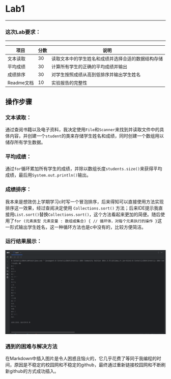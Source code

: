 # Lab1
***

### 这次Lab要求：

***
| 项目 | 分数 | 说明 |
| --- | --- | --- |
| 文本读取 | 30 | 读取文本中的学生姓名和成绩并选择合适的数据结构存储 |
| 平均成绩 | 30 | 计算所有学生的正确的平均成绩并输出 |
| 成绩排序 | 30 | 对学生按照成绩从高到低排序并输出学生姓名 |
| Readme文档 | 10 | 实验报告的完整性 |

## 操作步骤

### 文本读取：
通过查阅书籍以及电子资料，我决定使用`File`和`Scanner`来找到并读取文件中的具体内容，并创建一个`student`的类来存储学生姓名和成绩，同时创建一个数组用以储存所有学生数据。
### 平均成绩：
通过`for`循环累加所有学生的成绩，并除以数组长度`students.size()`来获得平均成绩，最后用`System.out.println()`输出。
### 成绩排序：
我本来是想效仿上学期学习c时写一个冒泡排序，后来得知可以直接使用方法实现排序这一效果，经过查阅决定使用 `Collections.sort()` 方法；后来IDE提示我直接用`List.sort()`替换`Collections.sort()`，这个方法看起来更加的简便。随后使用了`for (元素类型 元素变量 : 数组或集合) { // 循环体，对每个元素执行的操作 }`这一形式输出学生姓名，这一种循环方法也是c中没有的，比较方便简洁。
### 运行结果展示：
![Lab结果](https://raw.githubusercontent.com/commonuser2/Lab1/5a8e26aea92473cce6e24d37c718890b109bcd76/Lab1%E7%BB%93%E6%9E%9C.png)
### 遇到的困难与解决方法
在Markdown中插入图片是令人困惑且恼火的，它几乎花费了等同于我编程的时间，原因是不稳定的校园网和不稳定的github，最终通过重新链接校园网和不断刷新github的方式成功插入。
<!--stackedit_data:
eyJoaXN0b3J5IjpbLTE1MjE0MjE0OTYsMTY3NTk5MDMxNywtND
M1ODY3NzM1LDgyNDY1MDIzMSwtNzczODg4NjkyLDIwOTExMTk1
OTEsLTE5OTQ0MDkyMDgsNjg3OTQ0MzQ4LDY3MDg2Mzk3OF19
-->